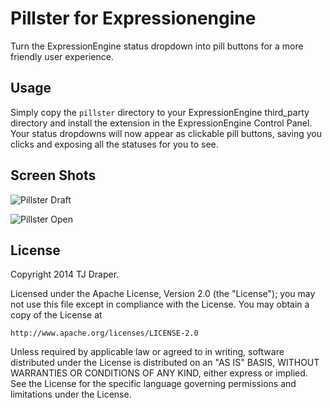 # Pillster for Expressionengine

Turn the ExpressionEngine status dropdown into pill buttons for a more friendly user experience.

## Usage

Simply copy the `pillster` directory to your ExpressionEngine third_party directory and install the extension in the ExpressionEngine Control Panel. Your status dropdowns will now appear as clickable pill buttons, saving you clicks and exposing all the statuses for you to see.

## Screen Shots

![Pillster Draft](http://buzzingpixelcreative.com/web-stuff/github/pillster/pillster-draft.jpg)

![Pillster Open](http://buzzingpixelcreative.com/web-stuff/github/pillster/pillster-open.jpg)

## License

Copyright 2014 TJ Draper.

Licensed under the Apache License, Version 2.0 (the "License");
you may not use this file except in compliance with the License.
You may obtain a copy of the License at

	http://www.apache.org/licenses/LICENSE-2.0

Unless required by applicable law or agreed to in writing, software
distributed under the License is distributed on an "AS IS" BASIS,
WITHOUT WARRANTIES OR CONDITIONS OF ANY KIND, either express or implied.
See the License for the specific language governing permissions and
limitations under the License.